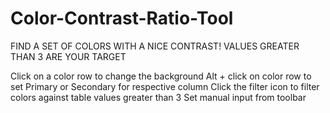 # Color-Contrast-Ratio-Tool
FIND A SET OF COLORS WITH A NICE CONTRAST!
VALUES GREATER THAN 3 ARE YOUR TARGET

Click on a color row to change the background
Alt + click on color row to set Primary or Secondary for respective column
Click the filter icon to filter colors against table values greater than 3
Set manual input from toolbar
